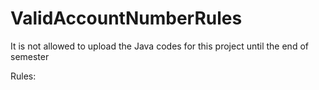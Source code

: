 # ValidAccountNumberRules

It is not allowed to upload the Java codes for this project until the end of semester

Rules:


